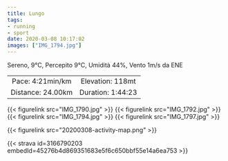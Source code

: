 ```yaml
---
title: Lungo
tags:
- running
- sport
date: 2020-03-08 10:17:02
images: ["IMG_1794.jpg"]
---
```


Sereno, 9°C, Percepito 9°C, Umidità 44%, Vento 1m/s da ENE

| | |
| :-: | :-: |
| Pace: 4:21min/km | Elevation: 118mt |
| Distance: 24.00km | Duration: 1:44:23 |

{{< figurelink src="IMG_1790.jpg" >}}
{{< figurelink src="IMG_1792.jpg" >}}
{{< figurelink src="IMG_1794.jpg" >}}
{{< figurelink src="IMG_1797.jpg" >}}

{{< figurelink src="20200308-activity-map.png" >}}


{{< strava id=3166790203 embedId=45276b4d869351683e5f6c650bbf55e14a6ea753 >}}
